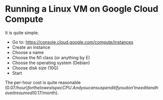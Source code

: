 # Running a Linux VM on Google Cloud Compute

It is quite simple.

 - Go to: https://console.cloud.google.com/compute/instances
 - Create an instance
 - Choose a name
 - Choose the N1 class (or anything by E)
 - Choose the operating system (Debian)
 - Choose disk size (10G)
 - Start
 
The per-hour cost is quite reasonable ($0.07/hour) for the lowest spec CPU. And you can suspend it if you don't need it and have it resumed ($0.17/month).

